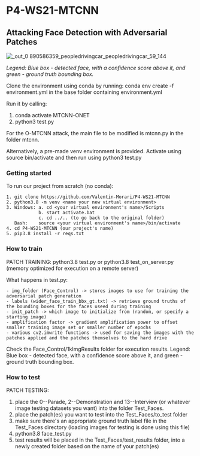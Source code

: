 # P4-WS21-MTCNN

## Attacking Face Detection with Adversarial Patches

![_out_0 890586359_peopledrivingcar_peopledrivingcar_59_144](https://user-images.githubusercontent.com/35852035/161250277-c0aa3d4a-c017-4d22-ab0b-801693956343.jpg)

_Legend: Blue box - detected face, with a confidence score above it, and green - ground truth bounding box._

Clone the environment using conda by running: conda env create -f environment.yml in the base folder containing environment.yml

Run it by calling:
  1. conda activate MTCNN-ONET
  2. python3 test.py
  
For the O-MTCNN attack, the main file to be modified is mtcnn.py in the folder mtcnn. 

Alternatively, a pre-made venv environment is provided. Activate using source bin/activate and then run using python3 test.py

### Getting started

To run our project from scratch (no conda):

    1. git clone https://github.com/Valentin-Morari/P4-WS21-MTCNN
    2. python3.8 -m venv <name your new virtual environment>
    3. Windows: a. cd <your virtual environment's name>/Scripts
                b. start activate.bat
                c. cd ../.. (to go back to the original folder)
       Bash:    source <your virtual environment's name>/bin/activate
    4. cd P4-WS21-MTCNN (our project's name)
    5. pip3.8 install -r reqs.txt
  
### How to train 
  
PATCH TRAINING:
  python3.8 test.py
  or
  python3.8 test_on_server.py (memory optimized for execution on a remote server)

  What happens in test.py:
  
    - img_folder (Face_Control) -> stores images to use for training the adversarial patch generation
    - labels (wider_face_train_bbx_gt.txt) -> retrieve ground truths of the bounding boxes for the faces useed during training
    - init_patch -> which image to initialize from (random, or specify a starting image)
    - amplification factor -> gradient amplification power to offset smaller training image set or smaller number of epochs
    - various cv2.imwrite functions -> used for saving the images with the patches applied and the patches themselves to the hard drive

  Check the Face_Control/1kImgResults folder for execution results. 
  Legend: Blue box - detected face, with a confidence score above it, and green - ground truth bounding box.

### How to test 
  
PATCH TESTING:

  1. place the 0--Parade, 2--Demonstration and 13--Interview (or whatever image testing datasets you want) into the folder Test_Faces.
  2. place the patch(es) you want to test into the Test_Faces/to_test folder
  2. make sure there's an appropriate ground truth label file in the Test_Faces directory (loading images for testing is done using this file)
  3. python3.8 face_test.py
  4. test results will be placed in the Test_Faces/test_results folder, into a newly created folder based on the name of your patch(es)

  
    
